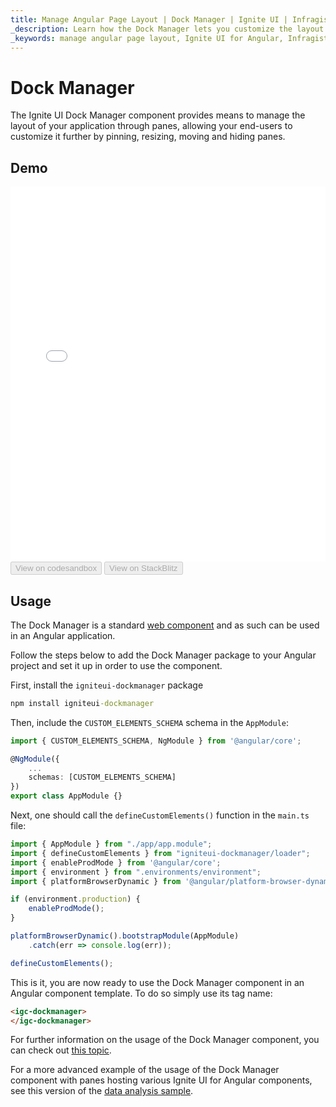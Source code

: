 ```yaml
---
title: Manage Angular Page Layout | Dock Manager | Ignite UI | Infragistics
_description: Learn how the Dock Manager lets you customize the layout of your Angular application via panes that can be pinned, resized, moved, and hidden.
_keywords: manage angular page layout, Ignite UI for Angular, Infragistics
---
```

# Dock Manager

The Ignite UI Dock Manager component provides means to manage the layout of your application through panes, allowing your end-users to customize it further by pinning, resizing, moving and hiding panes.

## Demo

<div class="sample-container loading" style="height: 600px">
    <iframe id="dock-manager-overview-iframe" src='{environment:demosBaseUrl}/layouts/dock-manager-sample' width="100%" height="100%" seamless frameBorder="0" onload="onXPlatSampleIframeContentLoaded(this);"></iframe>
</div>
<div>
<button data-localize="codesandbox" disabled class="codesandbox-btn" data-iframe-id="dock-manager-overview-iframe" data-demos-base-url="{environment:demosBaseUrl}">View on codesandbox
    </button>
<button data-localize="stackblitz" disabled class="stackblitz-btn" data-iframe-id="dock-manager-overview-iframe" data-demos-base-url="{environment:demosBaseUrl}">View on StackBlitz
    </button>
</div>

<div class="divider--half"></div>


## Usage
The Dock Manager is a standard [web component](https://developer.mozilla.org/en-US/docs/Web/Web_Components) and as such can be used in an Angular application.

Follow the steps below to add the Dock Manager package to your Angular project and set it up in order to use the component.

First, install the `igniteui-dockmanager` package

```cmd
npm install igniteui-dockmanager
```

Then, include the `CUSTOM_ELEMENTS_SCHEMA` schema in the `AppModule`:

```typescript
import { CUSTOM_ELEMENTS_SCHEMA, NgModule } from '@angular/core';

@NgModule({
    ...
    schemas: [CUSTOM_ELEMENTS_SCHEMA]
})
export class AppModule {}
```
Next, one should call the `defineCustomElements()` function in the `main.ts` file:

```typescript
import { AppModule } from "./app/app.module";
import { defineCustomElements } from "igniteui-dockmanager/loader";
import { enableProdMode } from '@angular/core';
import { environment } from ".environments/environment";
import { platformBrowserDynamic } from '@angular/platform-browser-dynamic';

if (environment.production) {
    enableProdMode();
}

platformBrowserDynamic().bootstrapModule(AppModule)
    .catch(err => console.log(err));

defineCustomElements();
```

This is it, you are now ready to use the Dock Manager component in an Angular component template. To do so simply use its tag name:

```html
<igc-dockmanager>
</igc-dockmanager>
```

For further information on the usage of the Dock Manager component, you can check out [this topic]({environment:infragisticsBaseUrl}/products/ignite-ui-web-components/web-components/components/dock-manager.html).

For a more advanced example of the usage of the Dock Manager component with panes hosting various Ignite UI for Angular components, see this version of the [data analysis sample](./general/framework-and-features/data-analysis.md#data-analysis-with-dockmanager).
